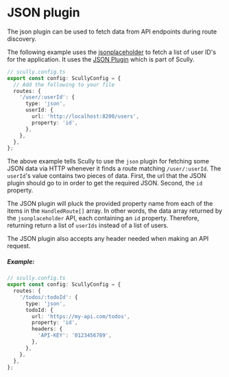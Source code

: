 # JSON plugin

The json plugin can be used to fetch data from API endpoints during route discovery.

The following example uses the [jsonplaceholder](http://localhost:8200/) to fetch a list of
user ID's for the application. It uses the [JSON Plugin](../scully/routerPlugins/jsonRoutePlugin.ts) which is part of Scully.

```typescript
// scully.config.ts
export const config: ScullyConfig = {
  // Add the following to your file
  routes: {
    '/user/:userId': {
      type: 'json',
      userId: {
        url: 'http://localhost:8200/users',
        property: 'id',
      },
    },
  },
};
```

The above example tells Scully to use the `json` plugin for fetching some JSON data via HTTP whenever it finds a route matching `/user/:userId`.
The `userId`'s value contains two pieces of data. First, the url that the JSON plugin should go to in order to get the required JSON.
Second, the `id` property.

The JSON plugin will pluck the provided property name from each of the items in the `HandledRoute[]` array. In other words,
the data array returned by the `jsonplaceholder` API, each containing an `id` property. Therefore, returning return a list of `userIds` instead of a list
of users.

The JSON plugin also accepts any header needed when making an API request.

##### Example:

```typescript
// scully.config.ts
export const config: ScullyConfig = {
  routes: {
    '/todos/:todoId': {
      type: 'json',
      todoId: {
        url: 'https://my-api.com/todos',
        property: 'id',
        headers: {
          'API-KEY': '0123456789',
        },
      },
    },
  },
};
```
